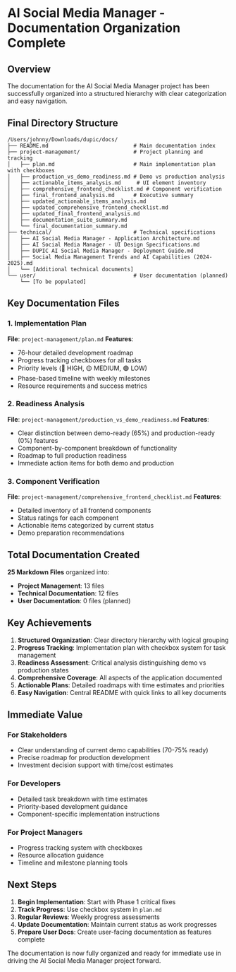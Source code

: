 # AI Social Media Manager - Documentation Organization Complete

## Overview

The documentation for the AI Social Media Manager project has been successfully organized into a structured hierarchy with clear categorization and easy navigation.

## Final Directory Structure

```
/Users/johnny/Downloads/dupic/docs/
├── README.md                           # Main documentation index
├── project-management/                 # Project planning and tracking
│   ├── plan.md                         # Main implementation plan with checkboxes
│   ├── production_vs_demo_readiness.md # Demo vs production analysis
│   ├── actionable_items_analysis.md     # UI element inventory
│   ├── comprehensive_frontend_checklist.md # Component verification
│   ├── final_frontend_analysis.md      # Executive summary
│   ├── updated_actionable_items_analysis.md
│   ├── updated_comprehensive_frontend_checklist.md
│   ├── updated_final_frontend_analysis.md
│   ├── documentation_suite_summary.md
│   └── final_documentation_summary.md
├── technical/                          # Technical specifications
│   ├── AI Social Media Manager - Application Architecture.md
│   ├── AI Social Media Manager - UI Design Specifications.md
│   ├── DUPIC AI Social Media Manager - Deployment Guide.md
│   ├── Social Media Management Trends and AI Capabilities (2024-2025).md
│   └── [Additional technical documents]
└── user/                               # User documentation (planned)
    └── [To be populated]
```

## Key Documentation Files

### 1. Implementation Plan
**File**: `project-management/plan.md`
**Features**:
- 76-hour detailed development roadmap
- Progress tracking checkboxes for all tasks
- Priority levels (🔴 HIGH, 🟡 MEDIUM, 🟢 LOW)
- Phase-based timeline with weekly milestones
- Resource requirements and success metrics

### 2. Readiness Analysis
**File**: `project-management/production_vs_demo_readiness.md`
**Features**:
- Clear distinction between demo-ready (65%) and production-ready (0%) features
- Component-by-component breakdown of functionality
- Roadmap to full production readiness
- Immediate action items for both demo and production

### 3. Component Verification
**File**: `project-management/comprehensive_frontend_checklist.md`
**Features**:
- Detailed inventory of all frontend components
- Status ratings for each component
- Actionable items categorized by current status
- Demo preparation recommendations

## Total Documentation Created

**25 Markdown Files** organized into:
- **Project Management**: 13 files
- **Technical Documentation**: 12 files
- **User Documentation**: 0 files (planned)

## Key Achievements

1. **Structured Organization**: Clear directory hierarchy with logical grouping
2. **Progress Tracking**: Implementation plan with checkbox system for task management
3. **Readiness Assessment**: Critical analysis distinguishing demo vs production states
4. **Comprehensive Coverage**: All aspects of the application documented
5. **Actionable Plans**: Detailed roadmaps with time estimates and priorities
6. **Easy Navigation**: Central README with quick links to all key documents

## Immediate Value

### For Stakeholders
- Clear understanding of current demo capabilities (70-75% ready)
- Precise roadmap for production development
- Investment decision support with time/cost estimates

### For Developers
- Detailed task breakdown with time estimates
- Priority-based development guidance
- Component-specific implementation instructions

### For Project Managers
- Progress tracking system with checkboxes
- Resource allocation guidance
- Timeline and milestone planning tools

## Next Steps

1. **Begin Implementation**: Start with Phase 1 critical fixes
2. **Track Progress**: Use checkbox system in `plan.md`
3. **Regular Reviews**: Weekly progress assessments
4. **Update Documentation**: Maintain current status as work progresses
5. **Prepare User Docs**: Create user-facing documentation as features complete

The documentation is now fully organized and ready for immediate use in driving the AI Social Media Manager project forward.